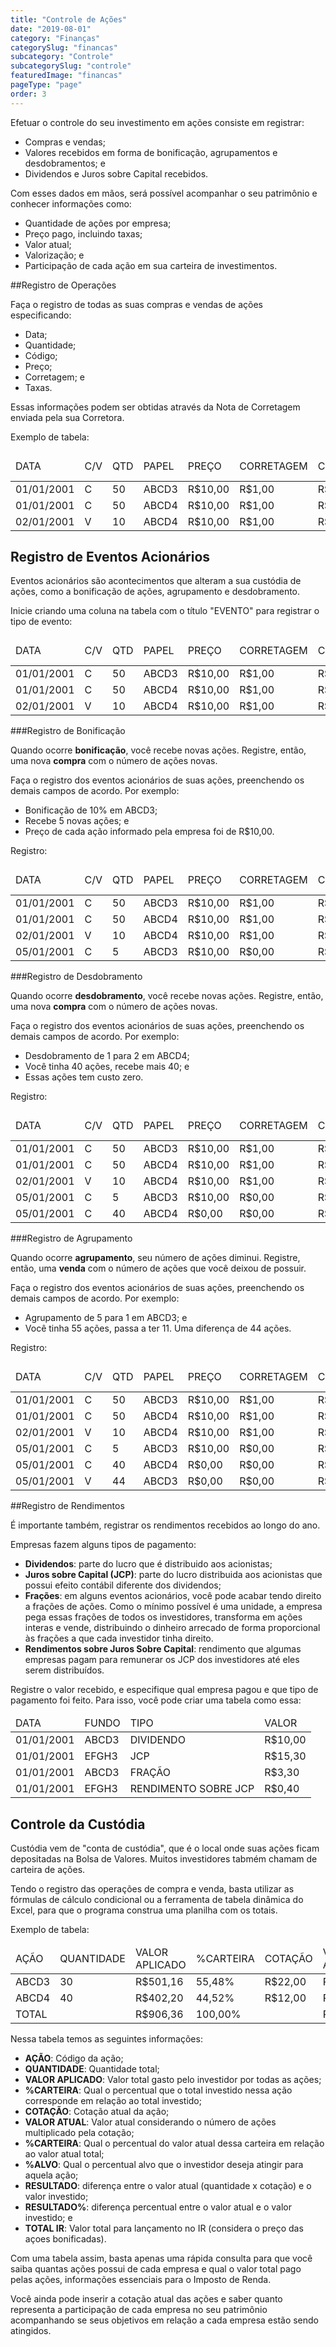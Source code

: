 ```yaml
---
title: "Controle de Ações"
date: "2019-08-01"
category: "Finanças"
categorySlug: "financas"
subcategory: "Controle"
subcategorySlug: "controle"
featuredImage: "financas"
pageType: "page"
order: 3
---
```


Efetuar o controle do seu investimento em ações consiste em registrar:

- Compras e vendas;
- Valores recebidos em forma de bonificação, agrupamentos e desdobramentos; e
- Dividendos e Juros sobre Capital recebidos.

Com esses dados em mãos, será possível acompanhar o seu patrimônio e conhecer informações como:

- Quantidade de ações por empresa;
- Preço pago, incluindo taxas;
- Valor atual;
- Valorização; e
- Participação de cada ação em sua carteira de investimentos.

##Registro de Operações

Faça o registro de todas as suas compras e vendas de ações especificando:

- Data;
- Quantidade;
- Código;
- Preço;
- Corretagem; e
- Taxas.

Essas informações podem ser obtidas através da Nota de Corretagem enviada pela sua Corretora.

Exemplo de tabela:

<div class = "overflow">
<table class = "controle">
<thead>
<tr>
<td>DATA</td>
<td>C/V</td>
<td>QTD</td>
<td>PAPEL</td>
<td>PREÇO</td>
<td>CORRETAGEM</td>
<td>CBLC</td>
<td>EMOLUMENTOS</td>
<td>OUTRAS TAXAS</td>
<td>IRRF</td>
<td>TOTAL</td>
</tr>
</thead>
<tbody>
<tr>
<td>01/01/2001</td>
<td>C</td>
<td>50</td>
<td>ABCD3</td>
<td>R$10,00</td>
<td>R$1,00</td>
<td>R$0,14</td>
<td>R$0,03</td>
<td>R$0,00</td>
<td>R$0,00</td>
<td>R$501,16</td>
</tr>
<tr>
<td>01/01/2001</td>
<td>C</td>
<td>50</td>
<td>ABCD4</td>
<td>R$10,00</td>
<td>R$1,00</td>
<td>R$0,14</td>
<td>R$0,03</td>
<td>R$0,00</td>
<td>R$0,00</td>
<td>R$501,16</td>

</tr>
<tr>
<td>02/01/2001</td>
<td>V</td>
<td>10</td>
<td>ABCD4</td>
<td>R$10,00</td>
<td>R$1,00</td>
<td>R$0,03</td>
<td>R$0,01</td>
<td>R$0,00</td>
<td>R$0,00</td>
<td>R$98,97</td>

</tr>
</tbody>
</table>
</div>

## Registro de Eventos Acionários

Eventos acionários são acontecimentos que alteram a sua custódia de ações, como a bonificação de ações, agrupamento e desdobramento.

Inicie criando uma coluna na tabela com o título "EVENTO" para registrar o tipo de evento:

<div class="overflow">
<table  class = "controle">
<thead>
<tr>
<td>DATA</td>
<td>C/V</td>
<td>QTD</td>
<td>PAPEL</td>
<td>PREÇO</td>
<td>CORRETAGEM</td>
<td>CBLC</td>
<td>EMOLUMENTOS</td>
<td>OUTRAS TAXAS</td>
<td>IRRF</td>
<td>TOTAL</td>
<td>EVENTO</td>
</tr>
</thead>
<tbody>
<tr>
<td>01/01/2001</td>
<td>C</td>
<td>50</td>
<td>ABCD3</td>
<td>R$10,00</td>
<td>R$1,00</td>
<td>R$0,14</td>
<td>R$0,03</td>
<td>R$0,00</td>
<td>R$0,00</td>
<td>R$501,16</td>

<td></td>
</tr>
<tr>
<td>01/01/2001</td>
<td>C</td>
<td>50</td>
<td>ABCD4</td>
<td>R$10,00</td>
<td>R$1,00</td>
<td>R$0,14</td>
<td>R$0,03</td>
<td>R$0,00</td>
<td>R$0,00</td>
<td>R$501,16</td>

<td></td>
</tr>
<tr>
<td>02/01/2001</td>
<td>V</td>
<td>10</td>
<td>ABCD4</td>
<td>R$10,00</td>
<td>R$1,00</td>
<td>R$0,03</td>
<td>R$0,01</td>
<td>R$0,00</td>
<td>R$0,00</td>
<td>R$98,97</td>

<td></td>
</tr>
</tbody>
</table>
</div>

###Registro de Bonificação

Quando ocorre **bonificação**, você recebe novas ações. Registre, então, uma nova **compra** com o número de ações novas.

Faça o registro dos eventos acionários de suas ações, preenchendo os demais campos de acordo. Por exemplo:

- Bonificação de 10% em ABCD3;
- Recebe 5 novas ações; e
- Preço de cada ação informado pela empresa foi de R$10,00.

Registro:

<div class="overflow">
<table  class = "controle">
<thead>
<tr>
<td>DATA</td>
<td>C/V</td>
<td>QTD</td>
<td>PAPEL</td>
<td>PREÇO</td>
<td>CORRETAGEM</td>
<td>CBLC</td>
<td>EMOLUMENTOS</td>
<td>OUTRAS TAXAS</td>
<td>IRRF</td>
<td>TOTAL</td>
<td>EVENTO</td>
</tr>
</thead>
<tbody>
<tr>
<td>01/01/2001</td>
<td>C</td>
<td>50</td>
<td>ABCD3</td>
<td>R$10,00</td>
<td>R$1,00</td>
<td>R$0,14</td>
<td>R$0,03</td>
<td>R$0,00</td>
<td>R$0,00</td>
<td>R$501,16</td>
<td></td>
</tr>
<tr>
<td>01/01/2001</td>
<td>C</td>
<td>50</td>
<td>ABCD4</td>
<td>R$10,00</td>
<td>R$1,00</td>
<td>R$0,14</td>
<td>R$0,03</td>
<td>R$0,00</td>
<td>R$0,00</td>
<td>R$501,16</td>
<td></td>
</tr>
<tr>
<td>02/01/2001</td>
<td>V</td>
<td>10</td>
<td>ABCD4</td>
<td>R$10,00</td>
<td>R$1,00</td>
<td>R$0,03</td>
<td>R$0,01</td>
<td>R$0,00</td>
<td>R$0,00</td>
<td>R$98,97</td>

<td></td>
</tr>
<tr>
<td>05/01/2001</td>
<td>C</td>
<td>5</td>
<td>ABCD3</td>
<td>R$10,00</td>
<td>R$0,00</td>
<td>R$0,00</td>
<td>R$0,00</td>
<td>R$0,00</td>
<td>R$0,00</td>
<td>R$50,00</td>
<td>BONIFICAÇÃO</td>
</tr>
</tbody>
</table>
</div>

###Registro de Desdobramento

Quando ocorre **desdobramento**, você recebe novas ações. Registre, então, uma nova **compra** com o número de ações novas.

Faça o registro dos eventos acionários de suas ações, preenchendo os demais campos de acordo. Por exemplo:

- Desdobramento de 1 para 2 em ABCD4;
- Você tinha 40 ações, recebe mais 40; e
- Essas ações tem custo zero.

Registro:

<div class="overflow">
<table  class = "controle">
<thead>
<tr>
<td>DATA</td>
<td>C/V</td>
<td>QTD</td>
<td>PAPEL</td>
<td>PREÇO</td>
<td>CORRETAGEM</td>
<td>CBLC</td>
<td>EMOLUMENTOS</td>
<td>OUTRAS TAXAS</td>
<td>IRRF</td>
<td>TOTAL</td>
<td>EVENTO</td>
</tr>
</thead>
<tbody>
<tr>
<td>01/01/2001</td>
<td>C</td>
<td>50</td>
<td>ABCD3</td>
<td>R$10,00</td>
<td>R$1,00</td>
<td>R$0,14</td>
<td>R$0,03</td>
<td>R$0,00</td>
<td>R$0,00</td>
<td>R$501,16</td>
<td></td>
</tr>
<tr>
<td>01/01/2001</td>
<td>C</td>
<td>50</td>
<td>ABCD4</td>
<td>R$10,00</td>
<td>R$1,00</td>
<td>R$0,14</td>
<td>R$0,03</td>
<td>R$0,00</td>
<td>R$0,00</td>
<td>R$501,16</td>
<td></td>
</tr>
<tr>
<td>02/01/2001</td>
<td>V</td>
<td>10</td>
<td>ABCD4</td>
<td>R$10,00</td>
<td>R$1,00</td>
<td>R$0,03</td>
<td>R$0,01</td>
<td>R$0,00</td>
<td>R$0,00</td>
<td>R$98,97</td>

<td></td>
</tr>
<tr>
<td>05/01/2001</td>
<td>C</td>
<td>5</td>
<td>ABCD3</td>
<td>R$10,00</td>
<td>R$0,00</td>
<td>R$0,00</td>
<td>R$0,00</td>
<td>R$0,00</td>
<td>R$0,00</td>
<td>R$50,00</td>
<td>BONIFICAÇÃO</td>
</tr>
<tr>
<td>05/01/2001</td>
<td>C</td>
<td>40</td>
<td>ABCD4</td>
<td>R$0,00</td>
<td>R$0,00</td>
<td>R$0,00</td>
<td>R$0,00</td>
<td>R$0,00</td>
<td>R$0,00</td>
<td>R$0,00</td>
<td>DESDOBRAMENTO</td>
</tr>
</tbody>
</table>
</div>

###Registro de Agrupamento

Quando ocorre **agrupamento**, seu número de ações diminui. Registre, então, uma **venda** com o número de ações que você deixou de possuir.

Faça o registro dos eventos acionários de suas ações, preenchendo os demais campos de acordo. Por exemplo:

- Agrupamento de 5 para 1 em ABCD3; e
- Você tinha 55 ações, passa a ter 11. Uma diferença de 44 ações.

Registro:

<div class="overflow">
<table  class = "controle">
<thead>
<tr>
<td>DATA</td>
<td>C/V</td>
<td>QTD</td>
<td>PAPEL</td>
<td>PREÇO</td>
<td>CORRETAGEM</td>
<td>CBLC</td>
<td>EMOLUMENTOS</td>
<td>OUTRAS TAXAS</td>
<td>IRRF</td>
<td>TOTAL</td>
<td>EVENTO</td>
</tr>
</thead>
<tbody>
<tr>
<td>01/01/2001</td>
<td>C</td>
<td>50</td>
<td>ABCD3</td>
<td>R$10,00</td>
<td>R$1,00</td>
<td>R$0,14</td>
<td>R$0,03</td>
<td>R$0,00</td>
<td>R$0,00</td>
<td>R$501,16</td>
<td></td>
</tr>
<tr>
<td>01/01/2001</td>
<td>C</td>
<td>50</td>
<td>ABCD4</td>
<td>R$10,00</td>
<td>R$1,00</td>
<td>R$0,14</td>
<td>R$0,03</td>
<td>R$0,00</td>
<td>R$0,00</td>
<td>R$501,16</td>
<td></td>
</tr>
<tr>
<td>02/01/2001</td>
<td>V</td>
<td>10</td>
<td>ABCD4</td>
<td>R$10,00</td>
<td>R$1,00</td>
<td>R$0,03</td>
<td>R$0,01</td>
<td>R$0,00</td>
<td>R$0,00</td>
<td>R$98,97</td>

<td></td>
</tr>
<tr>
<td>05/01/2001</td>
<td>C</td>
<td>5</td>
<td>ABCD3</td>
<td>R$10,00</td>
<td>R$0,00</td>
<td>R$0,00</td>
<td>R$0,00</td>
<td>R$0,00</td>
<td>R$0,00</td>
<td>R$50,00</td>
<td>BONIFICAÇÃO</td>
</tr>
<tr>
<td>05/01/2001</td>
<td>C</td>
<td>40</td>
<td>ABCD4</td>
<td>R$0,00</td>
<td>R$0,00</td>
<td>R$0,00</td>
<td>R$0,00</td>
<td>R$0,00</td>
<td>R$0,00</td>
<td>R$0,00</td>
<td>DESDOBRAMENTO</td>
</tr>
<tr>
<td>05/01/2001</td>
<td>V</td>
<td>44</td>
<td>ABCD3</td>
<td>R$0,00</td>
<td>R$0,00</td>
<td>R$0,00</td>
<td>R$0,00</td>
<td>R$0,00</td>
<td>R$0,00</td>
<td>R$0,00</td>
<td>AGRUPAMENTO</td>
</tr>
</tbody>
</table>
</div>

##Registro de Rendimentos

É importante também, registrar os rendimentos recebidos ao longo do ano.

Empresas fazem alguns tipos de pagamento:
- **Dividendos**: parte do lucro que é distribuido aos acionistas;
- **Juros sobre Capital (JCP)**: parte do lucro distribuida aos acionistas que possui efeito contábil diferente dos dividendos;
- **Frações**: em alguns eventos acionários, você pode acabar tendo direito a frações de ações. Como o mínimo possível é uma unidade, a empresa pega essas frações de todos os investidores, transforma em ações interas e vende, distribuindo o dinheiro arrecado de forma proporcional às frações a que cada investidor tinha direito.
- **Rendimentos sobre Juros Sobre Capital**: rendimento que algumas empresas pagam para remunerar os JCP dos investidores até eles serem distribuídos.

Registre o valor recebido, e especifique qual empresa pagou e que tipo de pagamento foi feito. Para isso, você pode criar uma tabela como essa:

<div class="overflow">
<table  class = "controle">
<thead>
<tr>
<td>DATA</td>
<td>FUNDO</td>
<td>TIPO</td>
<td>VALOR</td>
</tr>
</thead>
<tbody>
<tr>
<td>01/01/2001</td>
<td>ABCD3</td>
<td>DIVIDENDO</td>
<td>R$10,00</td>
</tr>
<tr>
<td>01/01/2001</td>
<td>EFGH3</td>
<td>JCP</td>
<td>R$15,30</td>
</tr>
<tr>
<td>01/01/2001</td>
<td>ABCD3</td>
<td>FRAÇÃO</td>
<td>R$3,30</td>
</tr>
<tr>
<td>01/01/2001</td>
<td>EFGH3</td>
<td>RENDIMENTO SOBRE JCP</td>
<td>R$0,40</td>
</tr>
</tbody>
</table>
</div>

## Controle da Custódia

Custódia vem de "conta de custódia", que é o local onde suas ações ficam depositadas na Bolsa de Valores. Muitos investidores tabmém chamam de carteira de ações.

Tendo o registro das operações de compra e venda, basta utilizar as fórmulas de cálculo condicional ou a ferramenta de tabela dinâmica do Excel, para que o programa construa uma planilha com os totais.

Exemplo de tabela:

<div class="overflow">
<table  class = "controle">
<thead>
<tr>
<td>AÇÃO</td>
<td>QUANTIDADE</td>
<td>VALOR APLICADO</td>
<td>%CARTEIRA</td>
<td>COTAÇÃO</td>
<td>VALOR ATUAL</td>
<td>%CARTEIRA</td>
<td>%ALVO</td>
<td>RESULTADO</td>
<td>RESULTADO%</td>
<td>TOTAL IR</td>
</tr>
</thead>
<tbody>
<tr>
<td>ABCD3</td>
<td>30</td>
<td>R$501,16</td>
<td>55,48%</td>
<td>R$22,00</td>
<td>R$660,00</td>
<td>57,89%</td>
<td>50,00%</td>
<td>158,84</td>
<td>31,69%</td>
<td>R$591,16</td>
</tr>
<tr>
<td>ABCD4</td>
<td>40</td>
<td>R$402,20</td>
<td>44,52%</td>
<td>R$12,00</td>
<td>R$480,00</td>
<td>42,11%</td>
<td>50,00%</td>
<td>77,80</td>
<td>19,35%</td>
<td>R$402,20</td>
</tr>
<tr>
<td>TOTAL</td>
<td></td>
<td>R$906,36</td>
<td>100,00%</td>
<td></td>
<td>R$1.140,00</td>
<td>100,00%</td>
<td>100,00%</td>
<td>236,54</td>
<td>26,20%</td>
<td></td>
</tr>
</tbody>
</table>
</div>

Nessa tabela temos as seguintes informações:

- **AÇÃO**: Código da ação;
- **QUANTIDADE**: Quantidade total;
- **VALOR APLICADO**: Valor total gasto pelo investidor por todas as ações;
- **%CARTEIRA**: Qual o percentual que o total investido nessa ação corresponde em relação ao total investido;
- **COTAÇÃO**: Cotação atual da ação;
- **VALOR ATUAL**: Valor atual considerando o número de ações multiplicado pela cotação;
- **%CARTEIRA**: Qual o percentual do valor atual dessa carteira em relação ao valor atual total;
- **%ALVO**: Qual o percentual alvo que o investidor deseja atingir para aquela ação;
- **RESULTADO**: diferença entre o valor atual (quantidade x cotação) e o valor investido;
- **RESULTADO%**: diferença percentual entre o valor atual e o valor investido; e
- **TOTAL IR**: Valor total para lançamento no IR (considera o preço das açoes bonificadas).

Com uma tabela assim, basta apenas uma rápida consulta  para que você saiba quantas ações possui de cada empresa e qual o valor total pago pelas ações, informações essenciais para o Imposto de Renda.

Você ainda pode inserir a cotação atual das ações e saber quanto representa a participação de cada empresa no seu patrimônio acompanhando se seus objetivos em relação a cada empresa estão sendo atingidos.